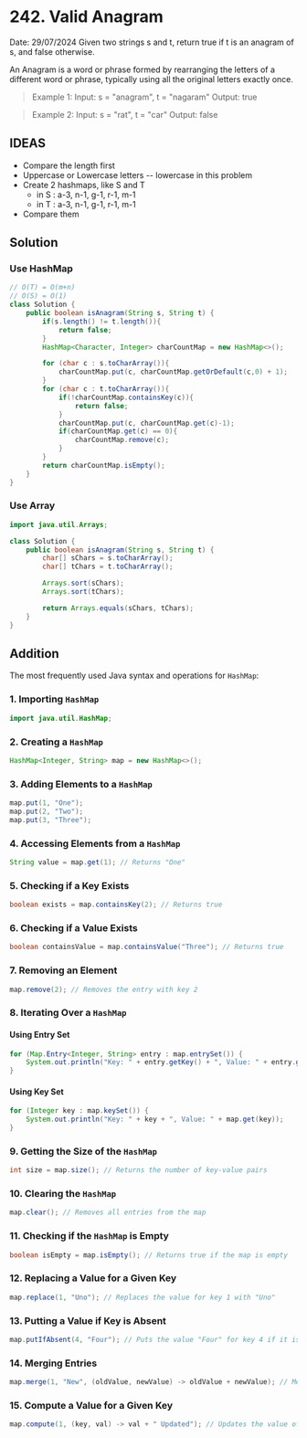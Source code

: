 # 242. Valid Anagram

Date: 29/07/2024
Given two strings s and t, return true if t is an anagram of s, and false otherwise.

An Anagram is a word or phrase formed by rearranging the letters of a different word or phrase, typically using all the original letters exactly once.

> Example 1:
> Input: s = "anagram", t = "nagaram"
> Output: true

> Example 2:
> Input: s = "rat", t = "car"
> Output: false

## IDEAS

- Compare the length first
- Uppercase or Lowercase letters -- lowercase in this problem
- Create 2 hashmaps, like S and T
  - in S : a-3, n-1, g-1, r-1, m-1
  - in T : a-3, n-1, g-1, r-1, m-1
- Compare them

## Solution

### Use HashMap

```java
// O(T) = O(m+n)
// O(S) = O(1)
class Solution {
    public boolean isAnagram(String s, String t) {
        if(s.length() != t.length()){
            return false;
        }
        HashMap<Character, Integer> charCountMap = new HashMap<>();

        for (char c : s.toCharArray()){
            charCountMap.put(c, charCountMap.getOrDefault(c,0) + 1);
        }
        for (char c : t.toCharArray()){
            if(!charCountMap.containsKey(c)){
                return false;
            }
            charCountMap.put(c, charCountMap.get(c)-1);
            if(charCountMap.get(c) == 0){
                charCountMap.remove(c);
            }
        }
        return charCountMap.isEmpty();
    }
}
```

### Use Array

```java
import java.util.Arrays;

class Solution {
    public boolean isAnagram(String s, String t) {
        char[] sChars = s.toCharArray();
        char[] tChars = t.toCharArray();

        Arrays.sort(sChars);
        Arrays.sort(tChars);

        return Arrays.equals(sChars, tChars);
    }
}
```

## Addition

The most frequently used Java syntax and operations for `HashMap`:

### 1. Importing `HashMap`

```java
import java.util.HashMap;
```

### 2. Creating a `HashMap`

```java
HashMap<Integer, String> map = new HashMap<>();
```

### 3. Adding Elements to a `HashMap`

```java
map.put(1, "One");
map.put(2, "Two");
map.put(3, "Three");
```

### 4. Accessing Elements from a `HashMap`

```java
String value = map.get(1); // Returns "One"
```

### 5. Checking if a Key Exists

```java
boolean exists = map.containsKey(2); // Returns true
```

### 6. Checking if a Value Exists

```java
boolean containsValue = map.containsValue("Three"); // Returns true
```

### 7. Removing an Element

```java
map.remove(2); // Removes the entry with key 2
```

### 8. Iterating Over a `HashMap`

#### Using Entry Set

```java
for (Map.Entry<Integer, String> entry : map.entrySet()) {
    System.out.println("Key: " + entry.getKey() + ", Value: " + entry.getValue());
}
```

#### Using Key Set

```java
for (Integer key : map.keySet()) {
    System.out.println("Key: " + key + ", Value: " + map.get(key));
}
```

### 9. Getting the Size of the `HashMap`

```java
int size = map.size(); // Returns the number of key-value pairs
```

### 10. Clearing the `HashMap`

```java
map.clear(); // Removes all entries from the map
```

### 11. Checking if the `HashMap` is Empty

```java
boolean isEmpty = map.isEmpty(); // Returns true if the map is empty
```

### 12. Replacing a Value for a Given Key

```java
map.replace(1, "Uno"); // Replaces the value for key 1 with "Uno"
```

### 13. Putting a Value if Key is Absent

```java
map.putIfAbsent(4, "Four"); // Puts the value "Four" for key 4 if it is not already present
```

### 14. Merging Entries

```java
map.merge(1, "New", (oldValue, newValue) -> oldValue + newValue); // Merges "New" with the existing value of key 1
```

### 15. Compute a Value for a Given Key

```java
map.compute(1, (key, val) -> val + " Updated"); // Updates the value of key 1 by appending " Updated"
```
